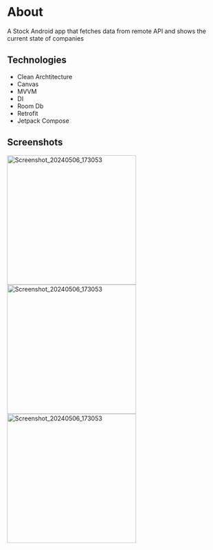 # About

A Stock Android app that fetches data from remote API and shows the current state of companies


## Technologies

- Clean Archtitecture 
- Canvas
- MVVM
- DI
- Room Db
- Retrofit
- Jetpack Compose

## Screenshots

<img src="https://github.com/aminsakha/StockMarket/assets/59449410/7f63b4ac-2fc9-4ade-b698-41f018291178" alt="Screenshot_20240506_173053" width="300"/>
<img src="https://github.com/aminsakha/StockMarket/assets/59449410/fd7f0e53-5849-4fb4-bc2b-bc02beea5201" alt="Screenshot_20240506_173053" width="300"/>
<img src="https://github.com/aminsakha/StockMarket/assets/59449410/3bbf0fd3-e854-4a31-8773-c823bcf7a2fc" alt="Screenshot_20240506_173053" width="300"/>



